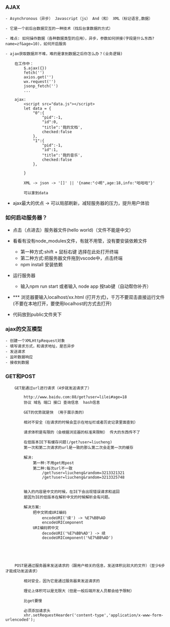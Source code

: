 ### AJAX 
    - Asynchronous（异步） Javascript（js） And（和） XML（标记语言,数据）

    - 它是一个前后台数据交互的一种技术（找后台拿数据的方式）

    - 难点: 如何操作数据（各种数据类型的应用），异步，参数如何拼接(字段是什么东西?name=zf&age=10)，如何开启服务

    - ajax获取数据并不难，难的是拿到数据之后你怎么办？(业务逻辑)

```
    在工作中：
        $.ajax({})
        fetch('')
        axios.get('')
        wx.request('')
        jsonp_fetch('')
        ...

    ajax:
        <script src="data.js"></script> 
        let data = {
            "0":{
                "pid":-1,
                "id":0,
                "title":'我的文档',
                checked:false
            },
            "1":{
                "pid":-1,
                "id":1,
                "title":'我的音乐',
                checked:false
            },

        }

        XML -> json -> '[]' || '{name:"小明",age:18,info:"哈哈哈"}'
 
        可以拿到data
``` 

- ajax最大的优点 -> 可以局部刷新，减轻服务器的压力，提升用户体验


### 如何启动服务器？
- 点击（点进去）服务器文件(hello world)（文件不能是中文）
- 看看有没有node_modules文件，有就不用管，没有要安装依赖文件
    - 第一种方式:shift + 鼠标右键 选择在此处打开终端
    - 第二种方式:把服务器文件拖到vscode中，点击终端
    - npm install 安装依赖

- 运行服务器
    - 输入npm run start 或者输入 node app 按tab键（自动帮你补齐）

- *** 浏览器要输入localhost/xx.html  (打开方式)，千万不要双击直接运行文件(不要在本地打开，要使用localhost的方式去打开)

- 代码放到public文件夹下

### ajax的交互模型
    - 创建一个XMLHttpRequest对象  
    - 填写请求方式，和请求地址，是否异步
    - 发送请求
    - 监听数据响应
    - 接收到数据

### GET和POST
```
    GET是通过url进行请求（4步就发送请求了）

        http://www.baidu.com:88/get?user=lilei#age=18
        协议 域名 端口 接口 查询信息  hash信息

        GET的优势就是快 （用于展示类的）

        相对不安全（在请求的时候会显示在地址栏或者历史记录里面查到）

        请求体积是有限的（会根据浏览器的标准来限制） 传大的东西传不了

        在低版本IE下有缓存问题(/get?user=liucheng)
        第一次和第二次请求的url是一致的那么第二次会走第一次的缓存

        解决:
            第一种:不用get用post
            第二种:每次url不一致
                /get?user=liucheng&random=3213321321
                /get?user=liucheng&random=3213325748


        输入的内容是中文的时候，在IE下会出现错误请求和返回
        是因为IE的低版本在解析中文的时候解析会有问题。

        解决方案:
            把中文转成URI编码
                encodeURI('续') -> %E7%BB%AD
                encodeURIComponent
            URI编码转中文
                decodeURI('%E7%BB%AD') -> 续
                decodeURIComponent('%E7%BB%AD')





    POST是通过服务器来发送请求的（跟用户相关的信息，发送体积比较大的文件）（至少6步才能成功发送请求）

        相对安全，因为它是通过服务器来发送请求的

        理论上体积可以是无限大（但是一般后端开发人员都会给予限制）

        比get要慢

        必须添加请求头
        xhr.setRequestHearder('content-type','application/x-www-form-urlencoded');










```
 
  